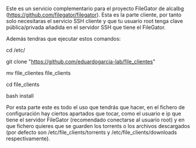 Este es un servicio complementario para el proyecto FileGator de alcalbg (https://github.com/filegator/filegator). Esta es la parte cliente, por tanto solo necesitaras el servicio SSH cliente y que tu usuario root tenga clave pública/privada añadida en el servidor SSH que tiene el FileGator.

Además tendras que ejecutar estos comandos:

cd /etc/

git clone "https://github.com/eduardogarcia-lab/file_clientes"

mv file_clientes file_clients

cd file_clients

bash install

Por esta parte este es todo el uso que tendrás que hacer, en el fichero de configuración hay ciertos apartados que tocar, como el usuario e ip que tiene el servidor FileGator (recomendado conectarse al usuario root) y en que fichero quieres que se guarden los torrents o los archivos descargados (por defecto son /etc/file_clients/torrents y /etc/file_clients/downloads respectivamente).
